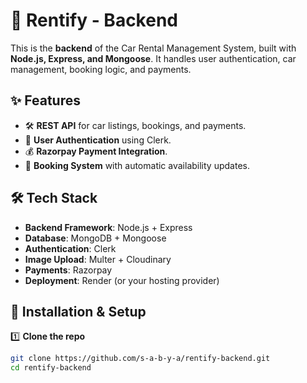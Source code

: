 # 🚗 Rentify - Backend

This is the **backend** of the Car Rental Management System, built with **Node.js, Express, and Mongoose**. It handles user authentication, 
car management, booking logic, and payments.

## ✨ Features

- 🛠 **REST API** for car listings, bookings, and payments.
- 🔑 **User Authentication** using Clerk.
- 💰 **Razorpay Payment Integration**.
- 🚦 **Booking System** with automatic availability updates.

## 🛠 Tech Stack

- **Backend Framework**: Node.js + Express
- **Database**: MongoDB + Mongoose
- **Authentication**: Clerk
- **Image Upload**: Multer + Cloudinary
- **Payments**: Razorpay
- **Deployment**: Render (or your hosting provider)

## 🚀 Installation & Setup

1️⃣ **Clone the repo**  
```sh
git clone https://github.com/s-a-b-y-a/rentify-backend.git
cd rentify-backend
